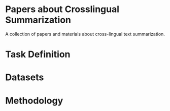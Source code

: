 # Papers about Crosslingual Summarization

A collection of papers and materials about cross-lingual text summarization.

# Task Definition

# Datasets



# Methodology

